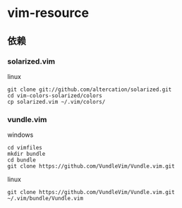 # vim-resource

## 依赖

### solarized.vim

linux
```
git clone git://github.com/altercation/solarized.git
cd vim-colors-solarized/colors
cp solarized.vim ~/.vim/colors/
```

### vundle.vim

windows
```
cd vimfiles
mkdir bundle
cd bundle
git clone https://github.com/VundleVim/Vundle.vim.git
```

linux
```
git clone https://github.com/VundleVim/Vundle.vim.git ~/.vim/bundle/Vundle.vim
```
